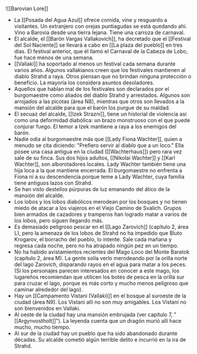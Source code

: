 
![[Barovian Lore]]

- La [[Posada del Agua Azul]] ofrece comida, vine y resguardo a visitantes. Un extranjero con orejas puntiagudas se está quedando ahí. Vino a Barovia desde una tierra lejana. Tiene una carroza de carnaval.
- El alcalde, el [[Barón Vargas Vallakovich]], ha decretado que el [[Festival del Sol Naciente]] se llevará a cabo en [[La plaza del pueblo]] en tres días. El festival anterior, que él llamó el Carnaval de la Cabeza de Lobo, fue hace menos de una semana.
- [[Vallaki]] ha soportado al menos un festival cada semana durante varios años. Algunos vallakianos creen que los festivales mantienen al diablo Strahd a raya. Otros piensan que no brindan ninguna protección o beneficio. La mayoría los considera asuntos desoladores.
- Aquellos que hablan mal de los festivales son declarados por el burgomaestre como aliados del diablo Strahd y arrestados. Algunos son arrojados a las picotas (área N8), mientras que otros son llevados a la mansión del alcalde para que el barón los purgue de su maldad.
- El secuaz del alcalde, [[Izek Strazni]], tiene un historial de violencia así como una deformidad diabólica: un brazo monstruoso con el que puede conjurar fuego. El temor a Izek mantiene a raya a los enemigos del barón.
- Nadie odia al burgomaestre más que [[Lady Fiona Wachter]], quien a menudo se cita diciendo: "Prefiero servir al diablo que a un loco." Ella posee una casa antigua en la ciudad ([[Wachterhaus]]) pero rara vez sale de su finca. Sus dos hijos adultos, [[Nikolai Wachter]] y [[Karl Wachter]], son alborotadores locales. Lady Wachter también tiene una hija loca a la que mantiene encerrada. El burgomaestre no enfrenta a Fiona ni a su descendencia porque teme a Lady Wachter, cuya familia tiene antiguos lazos con Strahd.
- Se han visto destellos púrpuras de luz emanando del ático de la mansión del alcalde.
- Los lobos y los lobos diabólicos merodean por los bosques y no tienen miedo de atacar a los viajeros en el Viejo Camino de Svalich. Grupos bien armados de cazadores y tramperos han logrado matar a varios de los lobos, pero siguen llegando más.
- Es demasiado peligroso pescar en el [[Lago Zarovich]] (capítulo 2, área L), pero la amenaza de los lobos de Strahd no ha impedido que Bluto Krogarov, el borracho del pueblo, lo intente. Sale cada mañana y regresa cada noche, pero no ha atrapado ningún pez en un tiempo.
- No ha habido avistamientos recientes del Mago Loco del Monte Baratok (capítulo 2, área M). La gente solía verlo merodeando por la orilla norte del lago Zarovich, disparando rayos en el agua para matar a los peces. (Si los personajes parecen interesados ​​en conocer a este mago, los lugareños recomiendan que utilicen los botes de pesca en la orilla sur para cruzar el lago, porque es más corto y mucho menos peligroso que caminar alrededor del lago).
- Hay un [[Campamento Vistani (Vallaki)]] en el bosque al suroeste de la ciudad (área N9). Los Vistani allí no son muy amigables. Los Vistani no son bienvenidos en Vallaki.
- Al oeste de la ciudad hay una mansión embrujada (ver capítulo 7, "[[Argynvostholt]]"). La leyenda cuenta que un dragón murió allí hace mucho, mucho tiempo.
- Al sur de la ciudad hay un pueblo que ha sido abandonado durante décadas. Su alcalde cometió algún terrible delito e incurrió en la ira de Strahd.